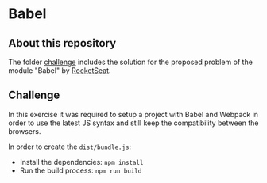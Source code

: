 # Babel

## About this repository

The folder [challenge](challenge) includes the solution for the proposed problem of the module "Babel" by [RocketSeat](https://rocketseat.com.br/). 

## Challenge
In this exercise it was required to setup a project with Babel and Webpack in order to use the latest JS syntax and still keep the compatibility between the browsers. 

In order to create the `dist/bundle.js`:
- Install the dependencies: `npm install`
- Run the build process: `npm run build`